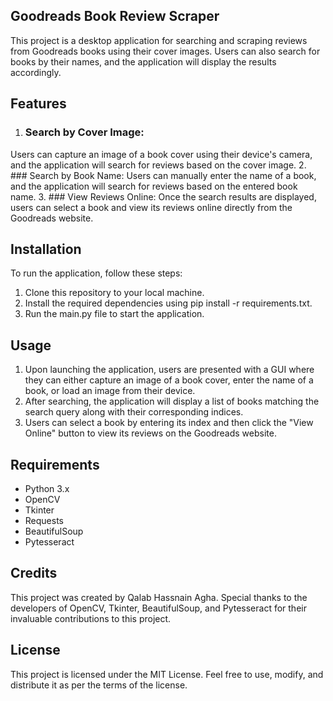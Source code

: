 ## Goodreads Book Review Scraper
This project is a desktop application for searching and scraping reviews from Goodreads books using their cover images. Users can also search for books by their names, and the application will display the results accordingly.

## Features

1. ### Search by Cover Image: 
Users can capture an image of a book cover using their device's camera, and the application will search for reviews based on the cover image.
2. ### Search by Book Name:
Users can manually enter the name of a book, and the application will search for reviews based on the entered book name.
3. ### View Reviews Online:
Once the search results are displayed, users can select a book and view its reviews online directly from the Goodreads website.
## Installation
To run the application, follow these steps:

1. Clone this repository to your local machine.
2. Install the required dependencies using pip install -r requirements.txt.
3. Run the main.py file to start the application.

## Usage
1. Upon launching the application, users are presented with a GUI where they can either capture an image of a book cover, enter the name of a book, or load an image from their device.
2. After searching, the application will display a list of books matching the search query along with their corresponding indices.
3. Users can select a book by entering its index and then click the "View Online" button to view its reviews on the Goodreads website.
## Requirements
- Python 3.x
- OpenCV
- Tkinter
- Requests
- BeautifulSoup
- Pytesseract

## Credits
This project was created by Qalab Hassnain Agha. Special thanks to the developers of OpenCV, Tkinter, BeautifulSoup, and Pytesseract for their invaluable contributions to this project.

## License
This project is licensed under the MIT License. Feel free to use, modify, and distribute it as per the terms of the license.
